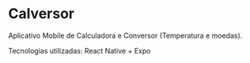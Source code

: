 # Calversor
Aplicativo Mobile de Calculadora e Conversor (Temperatura e moedas).

Tecnologias utilizadas: React Native + Expo
